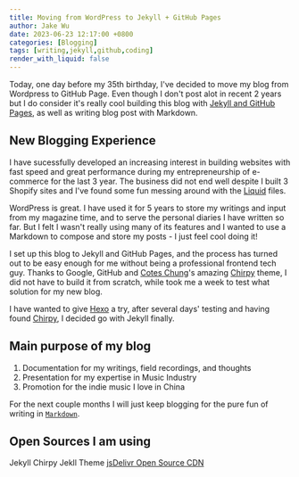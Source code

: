 ```yaml
---
title: Moving from WordPress to Jekyll + GitHub Pages
author: Jake Wu
date: 2023-06-23 12:17:00 +0800
categories: [Blogging]
tags: [writing,jekyll,github,coding]
render_with_liquid: false
---
```


Today, one day before my 35th birthday, I've decided to move my blog from Wordpress to GitHub Page. Even though I don't post alot in recent 2 years but I do consider it's really cool building this blog with [Jekyll and GitHub Pages](https://help.github.com/articles/using-jekyll-with-pages), as well as writing blog post with Markdown. 

## New Blogging Experience

I have sucessfully developed an increasing interest in building websites with fast speed and great performance during my entrepreneurship of e-commerce for the last 3 year. The business did not end well despite I built 3 Shopify sites and I've found some fun messing around with the [Liquid](https://shopify.github.io/liquid/) files. 

WordPress is great. I have used it for 5 years to store my writings and input from my magazine time, and to serve the personal diaries I have written so far. But I felt I wasn't really using many of its features and I wanted to use a Markdown to compose and store my posts - I just feel cool doing it!

I set up this blog to Jekyll and GitHub Pages, and the process has turned out to be easy enough for me without being a professional frontend tech guy. Thanks to Google, GitHub and [Cotes Chung](https://github.com/cotes2020/)'s amazing [Chirpy](https://github.com/cotes2020/jekyll-theme-chirpy) theme, I did not have to build it from scratch, while took me a week to test what solution for my new blog. 

I have wanted to give [Hexo](https://hexo.io) a try, after several days' testing and having found [Chirpy](https://github.com/cotes2020/jekyll-theme-chirpy), I decided go with Jekyll finally. 


## Main purpose of my blog
 
1. Documentation for my writings, field recordings, and thoughts
2. Presentation for my expertise in Music Industry
3. Promotion for the indie music I love in China

For the next couple months I will just keep blogging for the pure fun of writing in [`Markdown`](https://daringfireball.net/projects/markdown/). 

## Open Sources I am using
Jekyll
Chirpy Jekll Theme
[jsDelivr Open Source CDN](https://www.jsdelivr.com/)



